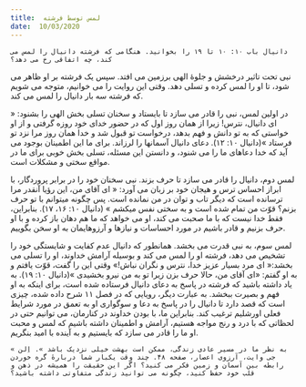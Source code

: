 ```yaml
---
title:  لمس توسط فرشته
date:  10/03/2020
---
```


`دانیال باب ۱۰: ۱۰ تا ۱۹ را بخوانید. هنگامی که فرشته دانیال را لمس می کند، چه اتفاقی رخ می دهد؟`

نبی تحت تاثیر درخشش و جلوهٔ الهی برزمین می افتد. سپس یک فرشته بر او ظاهر می شود، تا او را لمس کرده و تسلی دهد. وقتی این روایت را می خوانیم، متوجه می شویم که فرشته سه بار دانیال را لمس می کند.

در اولین لمس، نبی را قادر می سازد تا بایستاد و سخنان تسلی بخش الهی را بشنود: « ای دانیال، نترس! زیرا از همان روز اول که در حضور خدای خود روزه گرفتی و از او خواستی که به تو دانش و فهم بدهد، درخواست تو قبول شد و خدا همان روز مرا نزد تو فرستاد »(دانیال ۱۰: ۱۲). دعای دانیال آسمانها را لرزاند. برای ما این اطمینان بوجود می آید که خدا دعاهای ما را می شنود، و دانستن این مسئله، تسلی بخش خوبی برای ما در مواقع سختی و مشکلات است.

لمس دوم، دانیال را قادر می سازد تا حرف بزند. نبی سخنان خود را در برابر پروردگار، با ابراز احساس ترس و هیجان خود بر زبان می آورد: « ای آقای من، این رؤیا آنقدر مرا ترسانده است که دیگر تاب و توان در من نمانده است. پس چگونه میتوانم با تو حرف بزنم؟ قوّت من تمام شده است و به سختی نفس میکشم » (دانیال ۱۰: ۱۶، ۱۷). بنابراین، فقط خدا نیست که با ما صحبت می کند، او می خواهد که ما هم دهان باز کرده و با او حرف بزنیم و قادر باشیم در مورد احساسات و نیازها و آرزوهایمان به او سخن بگوییم.

لمس سوم، به نبی قدرت می بخشد. همانطور که دانیال عدم کفایت و شایستگی خود را تشخیص می دهد، فرشته او را لمس می کند و بوسیله آرامش خداوند، او را تسلی می بخشد:« ای مرد بسیار عزیز خدا، نترس و نگران نباش!» وقتی این را گفت، قوّت یافتم و به او گفتم: «ای آقای من، حالا حرف بزن زیرا تو به من نیرو بخشیدی »(دانیال ۱۰: ۱۹). به یاد داشته باشید که فرشته در پاسخ به دعای دانیال فرستاده شده است، برای اینکه به او فهم و بصیرت ببخشد. به عبارت دیگر، رویایی که در فصل ۱۱ شرح داده شده، چیزی است که قصد دارد تا دانیال را در پاسخ به دعا و سوگواری او به تعمق در مورد شرایط فعلی اورشلیم ترغیب کند. بنابراین ما، با بودن خداوند در کنارمان، می توانیم حتی در لحظاتی که با درد و رنج مواجه هستیم، آرامش و اطمینان داشته باشیم که لمس و محبت او ما را قادر می سازد که بایستیم و به آینده با امید بنگریم.

`« به نظر ما در مسیر عادی زندگی، ممکن است بهشت خیلی نزدیک باشد ». اِلن جی وایت، آرزوی اعصار، صفحه ۴۸. چند وقت یکبار شما دربارهٔ گره خوردن رابطه بین آسمان و زمین فکر می کنید؟ اگر این حقیقت را همیشه در ذهن و قلب خود حفظ کنید، چگونه می توانید زندگی متفاوتی داشته باشید؟`